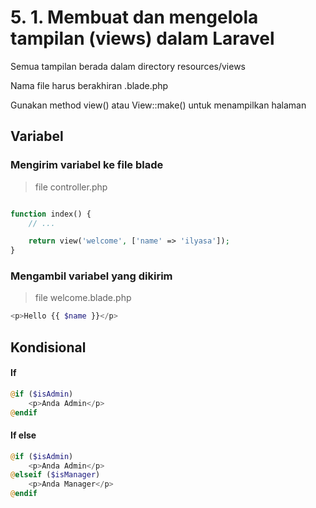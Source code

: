 # 5. 1. Membuat dan mengelola tampilan (views) dalam Laravel

Semua tampilan berada dalam directory resources/views

Nama file harus berakhiran .blade.php

Gunakan method view() atau View::make() untuk menampilkan halaman

## Variabel

### Mengirim variabel ke file blade

> file controller.php

```php

function index() {
    // ...

    return view('welcome', ['name' => 'ilyasa']);
}
```

### Mengambil variabel yang dikirim

> file welcome.blade.php

```php
<p>Hello {{ $name }}</p>
```

## Kondisional

#### If

```php
@if ($isAdmin)
    <p>Anda Admin</p>
@endif
```

#### If else

```php
@if ($isAdmin)
    <p>Anda Admin</p>
@elseif ($isManager)
    <p>Anda Manager</p>
@endif
```
